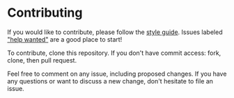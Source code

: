 # Contributing

If you would like to contribute, please follow the [style guide](STYLE.md).
Issues labeled ["help
wanted"](https://github.com/css-practice/meta/labels/help%20wanted) are a good
place to start!

To contribute, clone this repository. If you don't have commit access: fork,
clone, then pull request.

Feel free to comment on any issue, including proposed changes. If you have any
questions or want to discuss a new change, don't hesitate to file an issue.

